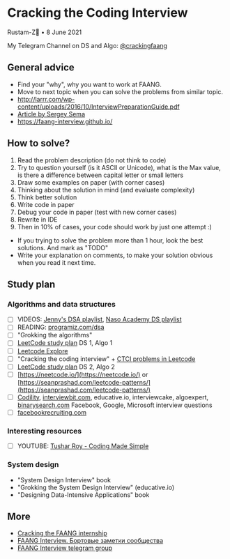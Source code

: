 # Cracking the Coding Interview 

Rustam-Z🚀 • 8 June 2021

My Telegram Channel on DS and Algo: [@crackingfaang](https://t.me/crackingfaang)


## General advice
- Find your "why", why you want to work at FAANG.
- Move to next topic when you can solve the problems from similar topic. 
- http://larrr.com/wp-content/uploads/2016/10/InterviewPreparationGuide.pdf
- [Article by Sergey Sema](https://dou.ua/lenta/articles/google-interview/)
- https://faang-interview.github.io/


## How to solve?
1. Read the problem description (do not think to code)
2. Try to question yourself (is it ASCII or Unicode), what is the Max value, is there a difference between capital letter or small letters
3. Draw some examples on paper (with corner cases)
4. Thinking about the solution in mind (and evaluate complexity)
5. Think better solution
6. Write code in paper
7. Debug your code in paper (test with new corner cases)
8. Rewrite in IDE
9. Then in 10% of cases, your code should work by just one attempt :)

- If you trying to solve the problem more than 1 hour, look the best solutions. And mark as "TODO"
- Write your explanation on comments, to make your solution obvious when you read it next time.

## Study plan
### Algorithms and data structures
- [ ] VIDEOS: [Jenny's DSA playlist](https://www.youtube.com/playlist?list=PLdo5W4Nhv31bbKJzrsKfMpo_grxuLl8LU), [Naso Academy DS playlist](https://www.youtube.com/playlist?list=PLBlnK6fEyqRj9lld8sWIUNwlKfdUoPd1Y)
- [ ] READING: [programiz.com/dsa](https://www.programiz.com/dsa)
- [ ] "Grokking the algorithms"
- [ ] [LeetCode study plan](https://leetcode.com/study-plan/) DS 1, Algo 1
- [ ] [Leetcode Explore](https://leetcode.com/explore/)
- [ ] "Cracking the coding interview" + [CTCI problems in Leetcode](https://leetcode.com/discuss/general-discussion/1152824/cracking-the-coding-interview-6th-edition-in-leetcode)
- [ ] [LeetCode study plan](https://leetcode.com/study-plan/) DS 2, Algo 2
- [ ] [https://neetcode.io/](https://neetcode.io/) or [https://seanprashad.com/leetcode-patterns/](https://seanprashad.com/leetcode-patterns/)
- [ ] [Codility](https://app.codility.com/programmers/lessons/), [interviewbit.com](https://www.interviewbit.com/courses/programming/), educative.io, interviewcake, algoexpert, [binarysearch.com](https://binarysearch.com/problems) Facebook, Google, Microsoft interview questions
- [ ] [facebookrecruiting.com](https://www.facebookrecruiting.com/portal/interview_prep_hub)

### Interesting resources
- [ ] YOUTUBE: [Tushar Roy - Coding Made Simple](https://www.youtube.com/user/tusharroy2525/playlists)

### System design
- "System Design Interview" book
- "Grokking the System Design Interview" (educative.io)
- "Designing Data-Intensive Applications" book

## More
- [Cracking the FAANG internship](https://gist.github.com/kwojcicki/fe916e8a12dd2abea68d772d740daf29)
- [FAANG Interview. Бортовые заметки сообщества](https://docs.google.com/document/d/1RKzJA7UHj3UKMFxK4Bluy-gB7Sf2fk0mUlCPs76Z07k/edit#)
- [FAANG Interview telegram group](https://t.me/FaangInterview)


<!-- Welcome to Cracking FAANG!

My study plan:
- #algorithms, #systems_design and #behavior

- Nodir's advice https://t.me/crackingfaang/285
- Smns advice https://t.me/FaangInterviewChannel/58

- https://t.me/faang_materials
- https://t.me/FaangInterviewChannel

Smth should be here:
    - Google
    - Facebook **
    - Microsoft **
    - Amazon 
    - OpenAI
    - Databricks
    - Bloomberg

https://t.me/FaangDataScience/436
"Хорошая мастер программа и стажировка по нужной теме + хорошая подготовка может принести офер джуниора в амазон." - @elena_12321
-->
